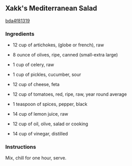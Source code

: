 ## Xakk's Mediterranean Salad

[bda4f81319](http://www.food.com/recipe/xakks-mediterranean-salad-45175)

### Ingredients

 - 12 cup of artichokes, (globe or french), raw

 - 8 ounce of olives, ripe, canned (small-extra large)

 - 1 cup of celery, raw

 - 1 cup of pickles, cucumber, sour

 - 12 cup of cheese, feta

 - 12 cup of tomatoes, red, ripe, raw, year round average

 - 1 teaspoon of spices, pepper, black

 - 14 cup of lemon juice, raw

 - 12 cup of oil, olive, salad or cooking

 - 14 cup of vinegar, distilled

### Instructions

Mix, chill for one hour, serve.